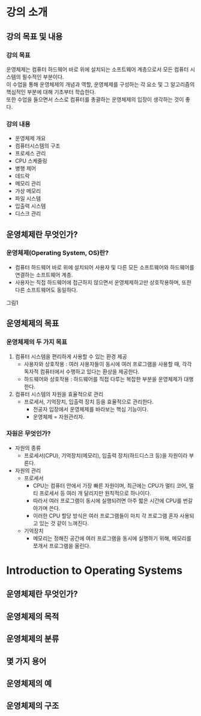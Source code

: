 # 강의 소개

## 강의 목표 및 내용

### 강의 목표

운영체제는 컴퓨터 하드웨어 바로 위에 설치되는 소프트웨어 계층으로서 모든 컴퓨터 시스템의 필수적인 부분이다.   
이 수업을 통해 운영체제의 개념과 역할, 운영체제를 구성하는 각 요소 및 그 알고리즘의 핵심적인 부분에 대해 기초부터 학습한다.   
또한 수업을 들으면서 스스로 컴퓨터를 총괄하는 운영체제의 입장이 생각하는 것이 좋다.

### 강의 내용

* 운영체제 개요
* 컴퓨터시스템의 구조
* 프로세스 관리
* CPU 스케줄링
* 병행 제어
* 데드락
* 메모리 관리
* 가상 메모리
* 파일 시스템
* 입출력 시스템
* 디스크 관리

## 운영체제란 무엇인가?

### 운영체제(Operating System, OS)란?

* 컴퓨터 하드웨어 바로 위에 설치되어 사용자 및 다른 모든 소프트웨어와 하드웨어를 연결하는 소프트웨어 계층.
* 사용자는 직접 하드웨어에 접근하지 않으면서 운영체제하고만 상호작용하며, 또한 다른 소프트웨어도 동일하다.

그림1

## 운영체제의 목표

### 운영체제의 두 가지 목표

1. 컴퓨터 시스템을 편리하게 사용할 수 있는 환경 제공
    * 사용자와 상호작용 : 여러 사용자들이 동시에 여러 프로그램을 사용할 때, 각각 독자적 컴퓨터에서 수행하고 있다는 환상을 제공한다.
    * 하드웨어와 상호작용 : 하드웨어를 직접 다루는 복잡한 부분을 운영체제가 대행한다.
2. 컴퓨터 시스템의 자원을 효율적으로 관리
    * 프로세서, 기억장치, 입출력 장치 등을 효율적으로 관리한다.
        * 전공자 입장에서 운영체제를 바라보는 핵심 기능이다.
        * 운영체제 = 자원관리자.

### 자원은 무엇인가?

* 자원의 종류
    * 프로세서(CPU), 기억장치(메모리), 입출력 장치(하드디스크 등)을 자원이라 부른다.
* 자원의 관리
    * 프로세서
        * CPU는 컴퓨터 안에서 가장 빠른 자원이며, 최근에는 CPU가 멀티 코어, 멀티 프로세서 등 여러 개 달리지만 원칙적으로 하나이다.
        * 따라서 여러 프로그램이 동시에 실행되려면 아주 짧은 시간에 CPU를 번갈아가며 쓴다.
        * 이러한 CPU 할당 방식은 여러 프로그램들이 마치 각 프로그램 혼자 사용되고 있는 것 같이 느껴진다.
    * 기억장치
        * 메모리는 정해진 공간에 여러 프로그램을 동시에 실행하기 위해, 메모리를 쪼개서 프로그램을 올린다.

# Introduction to Operating Systems

## 운영체제란 무엇인가?

## 운영체제의 목적

## 운영체제의 분류

## 몇 가지 용어

## 운영체제의 예

## 운영체제의 구조